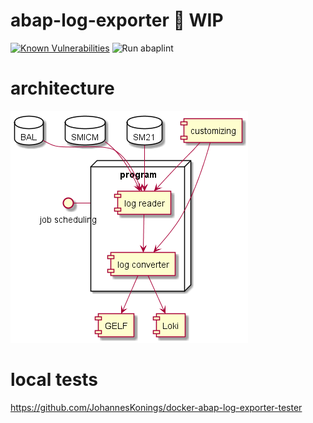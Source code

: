 # abap-log-exporter :construction: WIP

[![Known Vulnerabilities](https://snyk.io/test/github/JohannesKonings/abap-log-exporter/badge.svg?targetFile=package.json)](https://snyk.io/test/github/JohannesKonings/abap-log-exporter?targetFile=package.json)
![Run abaplint](https://github.com/JohannesKonings/abap-log-exporter/workflows/Run%20abaplint/badge.svg)

# architecture

![architecture](./out/architecture/architecture/architecture.png)

# local tests

https://github.com/JohannesKonings/docker-abap-log-exporter-tester